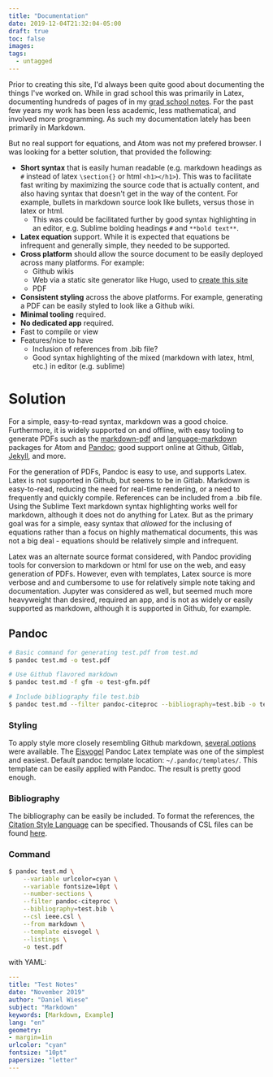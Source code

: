 ```yaml
---
title: "Documentation"
date: 2019-12-04T21:32:04-05:00
draft: true
toc: false
images:
tags:
  - untagged
---
```


Prior to creating this site, I'd always been quite good about documenting the things I've worked on.
While in grad school this was primarily in Latex, documenting hundreds of pages of in my <a href="../../mit-notes.pdf" target="_blank">grad school notes</a>.
For the past few years my work has been less academic, less mathematical, and involved more programming.
As such my documentation lately has been primarily in Markdown.

But no real support for equations, and Atom was not my prefered browser.
I was looking for a better solution, that provided the following:

  - **Short syntax** that is easily human readable (e.g. markdown headings as `#` instead of latex `\section{}` or html `<h1></h1>`).
    This was to facilitate fast writing by maximizing the source code that is actually content, and also having syntax that doesn't get in the way of the content.
    For example, bullets in markdown source look like bullets, versus those in latex or html.
    - This was could be facilitated further by good syntax highlighting in an editor, e.g. Sublime bolding headings `#` and `**bold text**`.
  - **Latex equation** support.
    While it is expected that equations be infrequent and generally simple, they needed to be supported.
  - **Cross platform** should allow the source document to be easily deployed across many platforms.
    For example:
    - Github wikis
    - Web via a static site generator like Hugo, used to <a href="../site-setup/" target="_blank">create this site</a>
    - PDF
  - **Consistent styling** across the above platforms.
    For example, generating a PDF can be easily styled to look like a Github wiki.
  - **Minimal tooling** required.
  - **No dedicated app** required.
  - Fast to compile or view
  - Features/nice to have
    - Inclusion of references from .bib file?
    - Good syntax highlighting of the mixed (markdown with latex, html, etc.) in editor (e.g. sublime)

# Solution

For a simple, easy-to-read syntax, markdown was a good choice. Furthermore, it is widely supported on and offline, with easy tooling to generate PDFs such as the <a href="https://atom.io/packages/markdown-pdf" target="_blank">markdown-pdf</a> and <a href="https://atom.io/packages/language-markdown" target="_blank">language-markdown</a> packages for Atom and <a href="https://pandoc.org/" target="_blank">Pandoc</a>; good support online at Github, Gitlab, <a href="https://jekyllrb.com/" target="_blank">Jekyll</a>, and more.

For the generation of PDFs, Pandoc is easy to use, and supports Latex. Latex is not supported in Github, but seems to be in Gitlab.
Markdown is easy-to-read, reducing the need for real-time rendering, or a need to frequently and quickly compile.
References can be included from a .bib file.
Using the Sublime Text markdown syntax highlighting works well for markdown, although it does not do anything for Latex.
But as the primary goal was for a simple, easy syntax that *allowed* for the inclusing of equations rather than a focus on highly mathematical documents, this was not a big deal - equations should be relatively simple and infrequent.

Latex was an alternate source format considered, with Pandoc providing tools for conversion to markdown or html for use on the web, and easy generation of PDFs.
However, even with templates, Latex source is more verbose and and cumbersome to use for relatively simple note taking and documentation.
Jupyter was considered as well, but seemed much more heavyweight than desired, required an app, and is not as widely or easily supported as markdown, although it is supported in Github, for example.

## Pandoc

```bash
# Basic command for generating test.pdf from test.md
$ pandoc test.md -o test.pdf

# Use Github flavored markdown
$ pandoc test.md -f gfm -o test-gfm.pdf

# Include bibliography file test.bib
$ pandoc test.md --filter pandoc-citeproc --bibliography=test.bib -o test.pdf
```

### Styling

To apply style more closely resembling Github markdown, <a href="https://github.com/jgm/pandoc/wiki/User-contributed-templates" target="_blank">several options</a> were available. The <a href="https://github.com/Wandmalfarbe/pandoc-latex-template" target="_blank">Eisvogel</a> Pandoc Latex template was one of the simplest and easiest. Default pandoc template location: `~/.pandoc/templates/`. This template can be easily applied with Pandoc. The result is pretty good enough.

### Bibliography

The bibliography can be easily be included. To format the references, the <a href="https://citationstyles.org/" target="_blank">Citation Style Language</a> can be specified. Thousands of CSL files can be found <a href="https://github.com/citation-style-language/styles" target="_blank">here</a>.

### Command

```bash
$ pandoc test.md \
    --variable urlcolor=cyan \
    --variable fontsize=10pt \
    --number-sections \
    --filter pandoc-citeproc \
    --bibliography=test.bib \
    --csl ieee.csl \
    --from markdown \
    --template eisvogel \
    --listings \
    -o test.pdf
```

with YAML:

```yaml
---
title: "Test Notes"
date: "November 2019"
author: "Daniel Wiese"
subject: "Markdown"
keywords: [Markdown, Example]
lang: "en"
geometry:
- margin=1in
urlcolor: "cyan"
fontsize: "10pt"
papersize: "letter"
---
```
